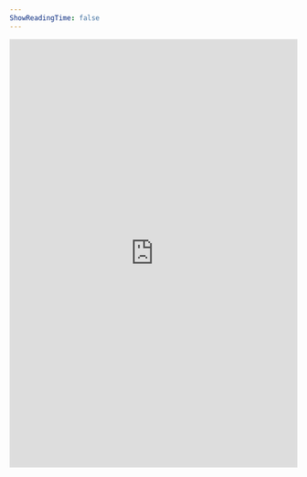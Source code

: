 ```yaml
---
ShowReadingTime: false
---
```


<iframe width="540" height="750px" src="https://53ec45e4.sibforms.com/serve/MUIEAL4KkyvrDDpEEACjaojyVrFUjzcfEZT3c1VCHLmOOpJapiZKQhx1YxOewedGACHIZPOJh9-VWDhPrhjdCo_WZXdUheN4u49S2vBumyDqgO9v3v356CA0amJhox40AvwEC-rLgUVhie_cT3P7XPtHLK_YjMAHXbQxGKvZuiK20rpEx4d99NHYUyQQGYgZ-5pc8BWqsUaRHqR5" frameborder="0" scrolling="auto" allowfullscreen style="display: block;margin-left: auto;margin-right: auto;max-width: 100%;"></iframe>
